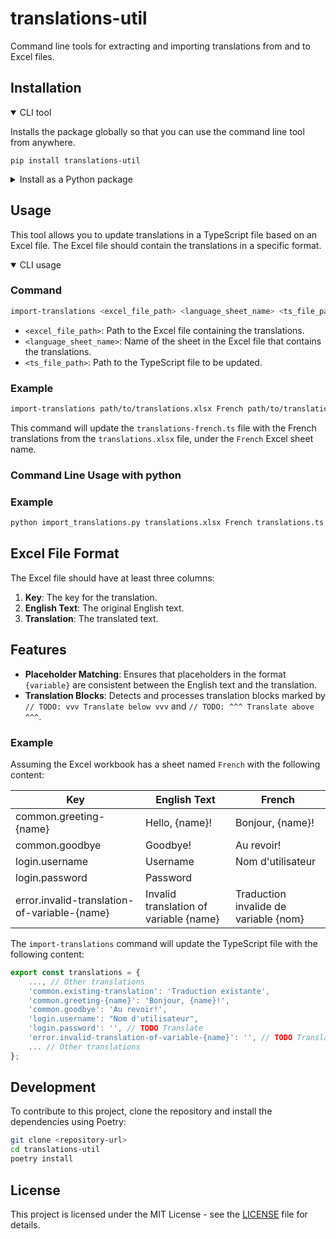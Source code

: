 # translations-util

Command line tools for extracting and importing translations from and to Excel files.

## Installation
<details open>

<summary>CLI tool</summary>

Installs the package globally so that you can use the command line tool from anywhere.

```shell
pip install translations-util
```
</details>

<details>
<Summary>Install as a Python package</Summary>

## Installation with Poetry

To install using [Poetry](https://python-poetry.org/):

```sh
poetry add -D translations-util
```

Which will install the utils as a development dependency in your local python environment.

</details>

## Usage

This tool allows you to update translations in a TypeScript file based on an Excel file. The Excel file should contain 
the translations in a specific format.

<details open>

<summary> CLI usage </summary>

### Command
```sh
import-translations <excel_file_path> <language_sheet_name> <ts_file_path>
```

- `<excel_file_path>`: Path to the Excel file containing the translations.
- `<language_sheet_name>`: Name of the sheet in the Excel file that contains the translations.
- `<ts_file_path>`: Path to the TypeScript file to be updated.

### Example
```sh
import-translations path/to/translations.xlsx French path/to/translations-french.ts
```
This command will update the `translations-french.ts` file with the French translations from the `translations.xlsx` 
file, under the `French` Excel sheet name.
</details>

### Command Line Usage with python
### Example
```sh
python import_translations.py translations.xlsx French translations.ts
```


## Excel File Format

The Excel file should have at least three columns:
1. **Key**: The key for the translation.
2. **English Text**: The original English text.
3. **Translation**: The translated text.

## Features

- **Placeholder Matching**: Ensures that placeholders in the format `{variable}` are consistent between the English text and the translation.
- **Translation Blocks**: Detects and processes translation blocks marked by `// TODO: vvv Translate below vvv` and `// TODO: ^^^ Translate above ^^^`.

### Example
Assuming the Excel workbook has a sheet named `French` with the following content:

| Key                                          | English Text                           | French                                |
|----------------------------------------------|----------------------------------------|---------------------------------------|
| common.greeting-{name}                       | Hello, {name}!                         | Bonjour, {name}!                      |
| common.goodbye                               | Goodbye!                               | Au revoir!                            |
| login.username                               | Username                               | Nom d'utilisateur                     |
| login.password                               | Password                               |                                       |
| error.invalid-translation-of-variable-{name} | Invalid translation of variable {name} | Traduction invalide de variable {nom} |

The `import-translations` command will update the TypeScript file with the following content:

```javascript
export const translations = {
    ..., // Other translations
    'common.existing-translation': 'Traduction existante',
    'common.greeting-{name}': 'Bonjour, {name}!',
    'common.goodbye': 'Au revoir!',
    'login.username': "Nom d'utilisateur",
    'login.password': '', // TODO Translate
    'error.invalid-translation-of-variable-{name}': '', // TODO Translate
    ... // Other translations
};
```


## Development

To contribute to this project, clone the repository and install the dependencies using Poetry:

```sh
git clone <repository-url>
cd translations-util
poetry install
```

## License

This project is licensed under the MIT License - see the [LICENSE](./LICENSE.txt) file for details.
